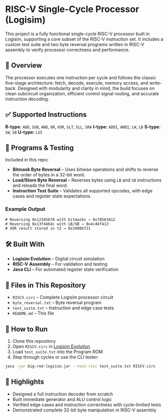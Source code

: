 # RISC-V Single-Cycle Processor (Logisim)

This project is a fully functional single-cycle RISC-V processor built in Logisim, supporting a core subset of the RISC-V instruction set. It includes a custom test suite and two byte reversal programs written in RISC-V assembly to verify processor correctness and performance.

## 🧠 Overview

The processor executes one instruction per cycle and follows the classic five-stage architecture: fetch, decode, execute, memory access, and write-back. Designed with modularity and clarity in mind, the build focuses on clean subcircuit organization, efficient control signal routing, and accurate instruction decoding.

## ✅ Supported Instructions

**R-type:** `ADD`, `SUB`, `AND`, `OR`, `XOR`, `SLT`, `SLL`, `SRA`
**I-type:** `ADDI`, `ANDI`, `LW`, `LB`
**S-type:** `SW`, `SB`
**U-type:** `LUI`

## 🧪 Programs & Testing

Included in this repo:

* **Bitmask Byte Reversal** – Uses bitwise operations and shifts to reverse the order of bytes in a 32-bit word.
* **Load/Store Byte Reversal** – Reverses bytes using `LB` and `SB` instructions and reloads the final word.
* **Instruction Test Suite** – Validates all supported opcodes, with edge cases and register state expectations.

### Example Output

```assembly
# Reversing 0x12345678 with bitmasks → 0x78563412
# Reversing 0x13f4464c with LB/SB → 0x4c46f413
# XOR result stored in t2 → 0x3490b721
```

## 🛠️ Built With

* **Logisim Evolution** – Digital circuit simulation
* **RISC-V Assembly** – For validation and testing
* **Java CLI** – For automated register state verification

## 📁 Files in This Repository

* `RISCV.circ` – Complete Logisim processor circuit
* `byte_reversal.txt` – Byte reversal program
* `test_suite.txt` – Instruction and edge case tests
* `README.md` – This file

## 🚀 How to Run

1. Clone this repository
2. Open `RISCV.circ` in [Logisim Evolution](https://github.com/logisim-evolution/logisim-evolution)
3. Load `test_suite.txt` into the Program ROM
4. Step through cycles or use the CLI tester:

```bash
java -jar big-red-logisim.jar --test-risc test_suite.txt RISCV.circ
```

## 🧾 Highlights

* Designed a full instruction decoder from scratch
* Built immediate generator and ALU control logic
* Verified edge cases and instruction correctness with cycle-limited tests
* Demonstrated complete 32-bit byte manipulation in RISC-V assembly
